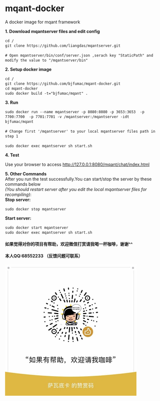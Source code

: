 # mqant-docker
A docker image for mqant framework

**1. Download mqantserver files and edit config**
```
cd /
git clone https://github.com/liangdas/mqantserver.git

# Open mqantserver/bin/conf/server.json ,serach key "StaticPath" and modify the value to "/mqantserver/bin"
```

**2. Setup docker image**
```
cd /
git clone https://github.com/bjfumac/mqant-docker.git
cd mqant-docker
sudo docker build -t="bjfumac/mqant" .
```

**3. Run**
```
sudo docker run --name mqantserver -p 8080:8080 -p 3653:3653  -p 7700:7700  -p 7701:7701 -v /mqantserver:/mqantserver -idt bjfumac/mqant  

# Change first '/mqantserver' to your local mqantserver files path in step 1

sudo docker exec mqantserver sh start.sh  
```
**4. Test**

Use your browser to access http://127.0.0.1:8080/mqant/chat/index.html

**5. Other Commands**  
After you run the test successfully.You can start/stop the server by these commands below  
*(You should restart server after you edit the local mqantserver files for recompiling)*:  
**Stop server:**  
```
sudo docker stop mqantserver  
```
**Start server:**  
```
sudo docker start mqantserver  
sudo docker exec mqantserver sh start.sh
```
#### 如果觉得对你的项目有帮助，欢迎微信打赏请我喝一杯咖啡，谢谢^^
#### 本人QQ:68552233 （反馈问题可联系）
![avatar](https://github.com/bjfumac/Asset/raw/master/images/wx_ma.jpg)

